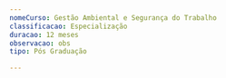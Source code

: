 ```yaml
---
nomeCurso: Gestão Ambiental e Segurança do Trabalho
classificacao: Especialização
duracao: 12 meses
observacao: obs
tipo: Pós Graduação

---
```



